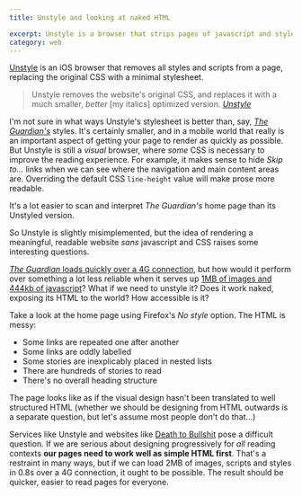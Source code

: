 ```yaml
---
title: Unstyle and looking at naked HTML

excerpt: Unstyle is a browser that strips pages of javascript and styles. How well do websites work without them? Does your site look good naked?
category: web
---
```


[Unstyle](https://unstyleapp.com/) is an iOS browser that removes all styles and scripts from a page, replacing the original CSS with a minimal stylesheet.

> Unstyle removes the website's original CSS, and replaces it with a much smaller, _better_ [my italics] optimized version. <cite>[Unstyle](https://unstyleapp.com/about/)</cite>

I'm not sure in what ways Unstyle's stylesheet is better than, say, <cite>[The Guardian's](https://guardian.co.uk)</cite> styles. It's certainly smaller, and in a mobile world that really is an important aspect of getting your page to render as quickly as possible. But Unstyle is still a _visual_ browser, where _some_ CSS is necessary to improve the reading experience. For example, it makes sense to hide _Skip to&hellip;_ links when we can see where the navigation and main content areas are. Overriding the default CSS `line-height` value will make prose more readable.

It's a lot easier to scan and interpret <cite>The Guardian's</cite> home page than its Unstyled version.

So Unstyle is slightly misimplemented, but the idea of rendering a meaningful, readable website <i>sans</i> javascript and CSS raises some interesting questions.

[<cite>The Guardian</cite> loads quickly over a 4G connection](https://www.nytimes.com/interactive/2015/10/01/business/cost-of-mobile-ads.html), but how would it perform over something a lot less reliable when it serves up [1MB of images and 444kb of javascript](https://tools.pingdom.com/fpt/#!/dLvXl3/https://www.guardian.co.uk)? What if we need to unstyle it? Does it work naked, exposing its HTML to the world? How accessible is it?

Take a look at the home page using Firefox's _No style_ option. The HTML is messy:

- Some links are repeated one after another
- Some links are oddly labelled
- Some stories are inexplicably placed in nested lists
- There are hundreds of stories to read
- There's no overall heading structure

The page looks like as if the visual design hasn't been translated to well structured HTML (whether we should be designing from HTML outwards is a separate question, but let's assume most people don't do that&hellip;)

Services like Unstyle and websites like [Death to Bullshit](https://deathtobullshit.com/) pose a difficult question. If we are serious about designing progressively for _all_ reading contexts __our pages need to work well as simple HTML first__. That's a restraint in many ways, but if we can load 2MB of images, scripts and styles in 0.8s over a 4G connection, it ought to be possible. The result should be quicker, easier to read pages for everyone.
